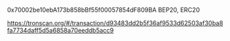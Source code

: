 0x70002be10ebA173b858bBf55f00057854dF809BA
BEP20, ERC20

https://tronscan.org/#/transaction/d93483dd2b5f36af9533d62503af30ba8fa7734daff5d5a6858a70eeddb5acc9
